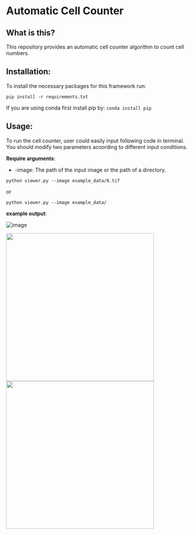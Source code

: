 # Automatic Cell Counter

## What is this?
This repository provides an automatic cell counter algorithm to count cell numbers.

## Installation:
To install the necessary packages for this framework run:
```
pip install -r requirements.txt
```
If you are using conda first install pip by: ```conda install pip```


## Usage:

To run the cell counter, user could easily input following code in terminal. You should modify two parameters acoording to different input conditions.

**Require arguments**:

* -image: The path of the input image or the path of a directory.

```
python viewer.py --image example_data/8.tif
```
or
```
python viewer.py --image example_data/
```

**example output**:

![image](https://github.com/HelmholtzAI-Consultants-Munich/Automatic-Cell-Counter/blob/master/images/example_result.png)

<p float="left">
  <img src="https://github.com/HelmholtzAI-Consultants-Munich/Automatic-Cell-Counter/blob/master/images/Terminal_output.png" width="400" />
  <img src="https://github.com/HelmholtzAI-Consultants-Munich/Automatic-Cell-Counter/blob/master/images/Excel_output.png" width="400" /> 
</p>


